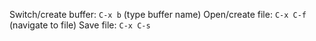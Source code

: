 Switch/create buffer: `C-x b` (type buffer name)
Open/create file: `C-x C-f` (navigate to file)
Save file: `C-x C-s`

